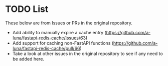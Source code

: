 # TODO List

These below are from Issues or PRs in the original repository.

- Add ability to manually expire a cache entry
  (<https://github.com/a-luna/fastapi-redis-cache/issues/63>)
- Add support for caching non-FastAPI functions
  (<https://github.com/a-luna/fastapi-redis-cache/pull/66>)
- Take a look at other issues in the original repository to see if any need to be
added here.
